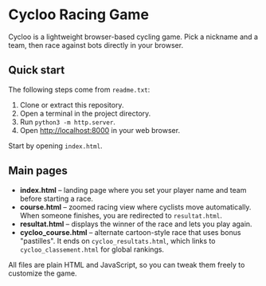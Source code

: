 # Cycloo Racing Game

Cycloo is a lightweight browser-based cycling game. Pick a nickname and a team, then race against bots directly in your browser.

## Quick start

The following steps come from `readme.txt`:

1. Clone or extract this repository.
2. Open a terminal in the project directory.
3. Run `python3 -m http.server`.
4. Open <http://localhost:8000> in your web browser.

Start by opening `index.html`.

## Main pages

- **index.html** – landing page where you set your player name and team before starting a race.
- **course.html** – zoomed racing view where cyclists move automatically. When someone finishes, you are redirected to `resultat.html`.
- **resultat.html** – displays the winner of the race and lets you play again.
- **cycloo_course.html** – alternate cartoon-style race that uses bonus "pastilles". It ends on `cycloo_resultats.html`, which links to `cycloo_classement.html` for global rankings.

All files are plain HTML and JavaScript, so you can tweak them freely to customize the game.
